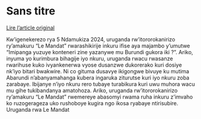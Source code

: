# Sans titre

[Lire l’article original](https://lemandat.org/kir/blog/2024/04/18/itangazo-rijanye-ninkuru-yimipanga-yoba-iriko-iratangwa-mu-burundi-2/)

Kw’igenekerezo rya 5 Ndamukiza 2024, uruganda rw’itororokanirizo ry’amakuru “Le Mandat” rwarashikirije inkuru ifise aya majambo y’umutwe “Imipanga yuzuye konteneri zine yazanywe mu Burundi gukora iki ?”.
Ariko, inyuma yo kurimbura bihagije iyo nkuru, uruganda rwacu rwasanze rwarihuse kuko ivyankenerwa vyose dusanzwe dukorerako kuri dosiye nk’iyo bitari bwakwire.
Ni co gituma dusavye ikigongwe bivuye ku mutima Abarundi n’abanyamahanga kubera ingaruka ziturutse kuri iyo nkuru zoba zarabaye.
Ibijanye n’iyo nkuru rero tubaye turabikura kuri uwu muhora wacu mu gihe tukibandanya amatohoza.
Ariko, uruganda rw’itororokanirizo ry’amakuru “Le Mandat” rwemereye abasomyi rwama ruha inkuru z’imvaho ko ruzogerageza uko rushoboye kugira ngo ikosa ryabaye ntirisubire.
Uruganda rwa Le Mandat